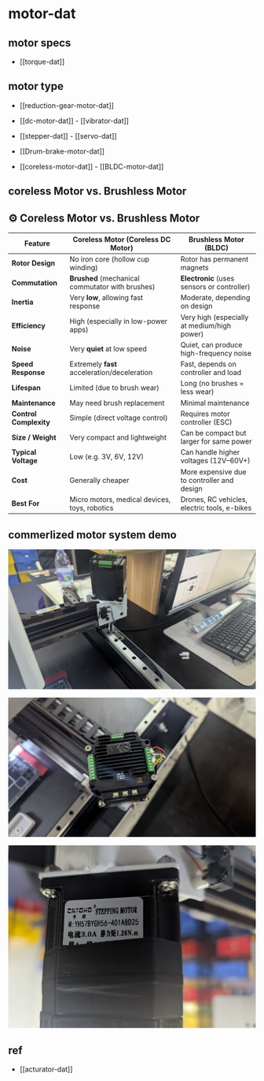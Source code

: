 
# motor-dat

## motor specs 

- [[torque-dat]]

## motor type 

- [[reduction-gear-motor-dat]]

- [[dc-motor-dat]] - [[vibrator-dat]]

- [[stepper-dat]] - [[servo-dat]]

- [[Drum-brake-motor-dat]]

- [[coreless-motor-dat]] - [[BLDC-motor-dat]]

## coreless Motor vs. Brushless Motor

## ⚙️ Coreless Motor vs. Brushless Motor

| Feature             | Coreless Motor (Coreless DC Motor)             | Brushless Motor (BLDC)                          |
|---------------------|------------------------------------------------|-------------------------------------------------|
| **Rotor Design**    | No iron core (hollow cup winding)              | Rotor has permanent magnets                     |
| **Commutation**     | **Brushed** (mechanical commutator with brushes) | **Electronic** (uses sensors or controller)   |
| **Inertia**         | Very **low**, allowing fast response           | Moderate, depending on design                   |
| **Efficiency**      | High (especially in low-power apps)            | Very high (especially at medium/high power)     |
| **Noise**           | Very **quiet** at low speed                    | Quiet, can produce high-frequency noise         |
| **Speed Response**  | Extremely **fast** acceleration/deceleration   | Fast, depends on controller and load            |
| **Lifespan**        | Limited (due to brush wear)                    | Long (no brushes = less wear)                   |
| **Maintenance**     | May need brush replacement                     | Minimal maintenance                             |
| **Control Complexity** | Simple (direct voltage control)            | Requires motor controller (ESC)                 |
| **Size / Weight**   | Very compact and lightweight                   | Can be compact but larger for same power        |
| **Typical Voltage** | Low (e.g. 3V, 6V, 12V)                          | Can handle higher voltages (12V–60V+)           |
| **Cost**            | Generally cheaper                              | More expensive due to controller and design     |
| **Best For**        | Micro motors, medical devices, toys, robotics  | Drones, RC vehicles, electric tools, e-bikes    |


## commerlized motor system demo 

![](2025-04-02-17-27-39.png)

![](2025-04-02-17-27-47.png)

![](2025-04-02-17-28-34.png)


## ref 

- [[acturator-dat]]